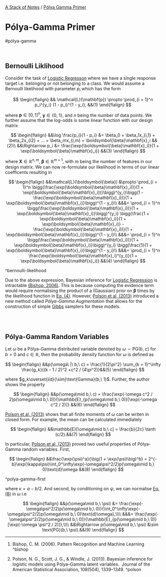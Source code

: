 [A Stack of Notes](../a-stack-of-notes.md) / [Pólya Gamma Primer](polya-gamma-primer.md)


# Pólya-Gamma Primer

#pólya-gamma

<br>

## Bernoulli Liklihood

Consider the task of [Logistic Regresson](machine-learning/logistic-regression.md) where we have a single response target i.e. belonging or not belonging to a class. We would assume a Bernoulli likelihood with parameter $p_i$ which has the form

$$
\begin{flalign}
	&& \mathcal{L}(\mathbf{p}) \propto \prod_{i = 1}^n p_i^{y_i} (1 - p_i)^{1 - y_i}, &&(1)
\end{flalign}
$$

where $\mathbf{p}\in[0,1]^n$, $\mathbf{y}\in\{0,\ 1\}$, and $n$ being the number of data points. We further assume that the log-odds is some linear function with our design matrix

$$
\begin{flalign}
	&&\log \frac{p_i}{1 - p_i} &= \beta_0 + \beta_1x_{i,1} + \beta_2x_{i2} + ... + \beta_mx_{i,m} = \boldsymbol{\beta}\mathbf{x}_i &&(2)\\
	&&\Rightarrow p_i &= \frac{\exp(\boldsymbol{\beta}\mathbf{x}_i)}{1 + \exp(\boldsymbol{\beta}\mathbf{x}_i)} &&(3)
\end{flalign}
$$

where $\mathbf{X}\in\mathbb{R}^{n,m}$, $\boldsymbol{\beta}\in\mathbb{R}^{m + 1}$, with $m$ being the number of features in our design matrix. We can now re-formulate our likelihood in terms of our linear coefficents resulting in

$$
\begin{flalign}
	&&\mathcal{L}(\boldsymbol{\beta}) &\propto \prod_{i = 1}^n \bigg(\frac{\exp(\boldsymbol{\beta}\mathbf{x}_i))}{1 + \exp(\boldsymbol{\beta}\mathbf{x}_i))}\bigg)^{y_i}\bigg(1 - \frac{\exp(\boldsymbol{\beta}\mathbf{x}_i))}{1 + \exp(\boldsymbol{\beta}\mathbf{x}_i)}\bigg)^{1 - y_i}\\
	&&&= \prod_{i = 1}^n \bigg(\frac{\exp(\boldsymbol{\beta}\mathbf{x}_i))}{1 + \exp(\boldsymbol{\beta}\mathbf{x}_i)}\bigg)^{y_i} \bigg(\frac{1 + \exp(\boldsymbol{\beta}\mathbf{x}_i)}{1 + \exp(\boldsymbol{\beta}\mathbf{x}_i)} - \frac{\exp(\boldsymbol{\beta}\mathbf{x}_i))}{1 + \exp(\boldsymbol{\beta}\mathbf{x}_i)}\bigg)^{1 - y_i}\\
	&&&= \prod_{i = 1}^n \bigg(\frac{\exp(\boldsymbol{\beta}\mathbf{x}_i))}{1 + \exp(\boldsymbol{\beta}\mathbf{x}_i)}\bigg)^{y_i} \bigg(\frac{1}{1 + \exp(\boldsymbol{\beta}\mathbf{x}_i)}\bigg)^{1 - y_i}\\
	&&&= \prod_{i = 1}^n \frac{\exp(\boldsymbol{\beta}\mathbf{x}_i)^{y_i}}{1 + \exp(\boldsymbol{\beta}\mathbf{x}_i)} &&(4)
\end{flalign}
$$

^bernoulli-likelihood

Due to the above expression, Bayesian inference for [Logistic Regression](machine-learning/logistic-regression.md) is intractable [(Bishop, 2006)](#^bishop).  This is because computing the evidence term would require normalising the product of a (Gaussian) prior on $\boldsymbol{\beta}$ times by the likelihood function in [Eq. (4)](#^bernoulli-likelihood). However, [Polson et al, (2013)](#^polson) introduced a new method called *Pólya-Gamma Augmentation* that allows for the construction of simple [Gibbs](monte-carlo-markov-chain/gibbs-sampling.md) samplers for these models.

<br><br>

## Pólya-Gamma Random Variables

Let $\omega$ be a Pólya-Gamma distributed variable denoted by $\omega\sim\text{PG}(b,\ c)$ for $b > 0$ and $c\in\mathbb{R}$, then the probability density function for $\omega$ is defined as

$$
\begin{flalign}
	&&p(\omega\ |\ b,\ c) = \frac{1}{2\pi^2} \sum_{k = 1}^\infty \frac{g_k}{(k - 1 / 2)^2 +c^2 / (4\pi^2)}&&(5)
\end{flalign}
$$

where $g_k\overset{iid}{\sim}\text{Gamma}(b,\ 1)$. Further, the author shows the property

$$
\begin{flalign}
	&&p(\omega\mid b,\ c) = \frac{\exp(-\omega c^2 / 2)p(\omega\mid b,\ 0)}{\mathbb{E}_{p(\omega\mid b,\ 0)}[\exp(-\omega c^2 / 2)]} &&(6)
\end{flalign}
$$


[Polson et al, (2013)](#^polson) shows that all finite moments of $\omega$ can be writen in closed form. For example, the mean can be calculated immediately

$$
\begin{flalign}
	&&\mathbb{E}[\omega\mid b,\ c] = \frac{b}{2c} \tanh (c/2).&&(7)
\end{flalign}
$$

In particular, [Polson et al, (2013)](#^polson) proved two useful properties of Pólya-Gamma random variables. First,

$$
\begin{flalign}
	&&\frac{\exp(\psi)^a}{\big(1 + \exp(\psi)\big)^b} = 2^{-b}\exp(\kappa\psi)\int_0^\infty\exp(-\omega\psi^2/2)p(\omega\mid b,\ 0)\text{d}\omega &&(8)
\end{flalign}
$$

^polya-gamma-first

where $\kappa = a - b/2$. And second, by conditioning on $\psi$, we can normalise [Eq. (8)](#^polya-gamma-first) in $\omega$ i.e

$$
\begin{flalign}
	&&p(\omega\mid b,\ \psi) &= \frac{\exp(-\omega\psi^2/2)p(\omega\mid b,\ 0)}{\int_0^\infty\exp(-\omega\psi^2/2)p(\omega\mid b,\ 0)\text{d}\omega},\\\\
	&&&= \frac{\exp(-\omega\psi^2/2)p(\omega\mid b,\ 0)}{\mathbb{E}_{p(\omega\mid b,\ 0)}[\exp(-\omega \psi^2 / 2)]},\\\\
	&&\Rightarrow p(\omega\mid b,\ \psi) &\sim \text{PG}(b,\ \psi).&&(9)
\end{flalign}
$$

---

1.  Bishop, C. M. (2006). Pattern Recognition and Machine Learning
 ^bishop
 
2. Polson, N. G., Scott, J. G., & Windle, J. (2013). Bayesian inference for logistic models using Pólya–Gamma latent variables.  Journal of the American Statistical Association, 108(504), 1339–1349. ^polson
